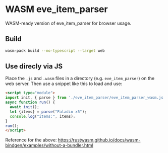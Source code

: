 # WASM eve_item_parser

WASM-ready version of eve_item_parser for browser usage.

## Build
``` sh
wasm-pack build --no-typescript --target web
```

## Use direcly via JS

Place the `.js` and `.wasm` files in a directory (e.g. `eve_item_parser`) on the web
server. Then use a snippet like this to load and use:

```html
<script type="module">
import init, { parse } from './eve_item_parser/eve_item_parser_wasm.js';
async function run() {
  await init();
  let {items} = parse("Paladin x5");
  console.log("items:", items);
}
run();
</script>
```

Reference for the above: https://rustwasm.github.io/docs/wasm-bindgen/examples/without-a-bundler.html 

